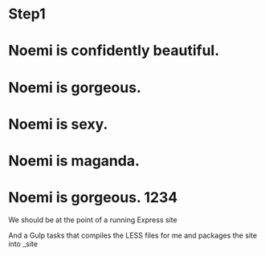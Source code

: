 # Step1
# Noemi is confidently beautiful.
# Noemi is gorgeous.
# Noemi is sexy.
# Noemi is maganda.
# Noemi is gorgeous. 1234

We should be at the point of a running Express site

And a Gulp tasks that compiles the LESS files for me and packages the site into _site





